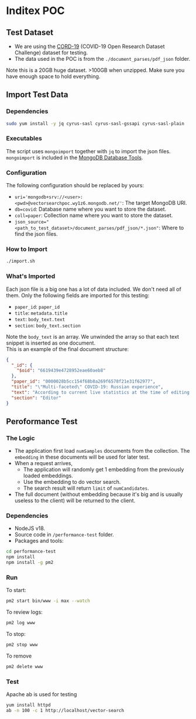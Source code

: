# Inditex POC
## Test Dataset
- We are using the [CORD-19](https://www.kaggle.com/datasets/allen-institute-for-ai/CORD-19-research-challenge) (COVID-19 Open Research Dataset Challenge) dataset for testing.
- The data used in the POC is from the `./document_parses/pdf_json` folder.

Note this is a 20GB huge dataset. >100GB when unzipped. Make sure you have enough space to hold everything.

## Import Test Data
### Dependencies
```bash
sudo yum install -y jq cyrus-sasl cyrus-sasl-gssapi cyrus-sasl-plain
```

### Executables
The script uses `mongoimport` together with `jq` to import the json files. `mongoimport` is included in the [MongoDB Database Tools](https://www.mongodb.com/try/download/database-tools).

### Configuration
The following configuration should be replaced by yours:
- `uri='mongodb+srv://<user>:<pwd>@vectorsearchpoc.wy1z6.mongodb.net/'`: The target MongoDB URI.
- `db=covid`: Database name where you want to store the dataset.
- `coll=paper`: Collection name where you want to store the dataset.
- `json_source="<path_to_test_dataset>/document_parses/pdf_json/*.json"`: Where to find the json files.

### How to Import
```bash
./import.sh
```

### What's Imported
Each json file is a big one has a lot of data included. We don't need all of them. Only the following fields are imported for this testing:
- `paper_id`: `paper_id`
- `title`: `metadata.title`
- `text`: `body_text.text`
- `section`: `body_text.section`

Note the `body_text` is an array. We unwinded the array so that each text snippet is inserted as one document.  
This is an example of the final document structure:
```json
{
  "_id": {
    "$oid": "6619439e4728952eae60aeb8"
  },
  "paper_id": "0000028b5cc154f68b8a269f6578f21e31f62977",
  "title": "\"Multi-faceted\" COVID-19: Russian experience",
  "text": "According to current live statistics at the time of editing this letter, Russia has been the third country in the world to be affected by COVID-19 with both new cases and death rates rising. It remains in a position of advantage due to the later onset of the viral spread within the country since the worldwide disease outbreak.",
  "section": "Editor"
}
```

## Peroformance Test
### The Logic
- The application first load `numSamples` documents from the collection. The `embedding` in these documents will be used for later test.
- When a request arrives,
  - The application will randomly get 1 embedding from the previously loaded embeddings.
  - Use the embedding to do vector search.
  - The search result will return `limit` of `numCandidates`.
- The full document (without embedding because it's big and is usually useless to the client) will be returned to the client.

### Dependencies
- NodeJS v18.
- Source code in `/performance-test` folder.
- Packages and tools:
```bash
cd performance-test
npm install
npm install -g pm2
```

### Run
To start:
```bash
pm2 start bin/www -i max --watch
```
To review logs:
```bash
pm2 log www
```
To stop:
```bash
pm2 stop www
```
To remove
```bash
pm2 delete www
```

### Test
Apache ab is used for testing
```bash
yum install httpd
ab -n 100 -c 1 http://localhost/vector-search
```